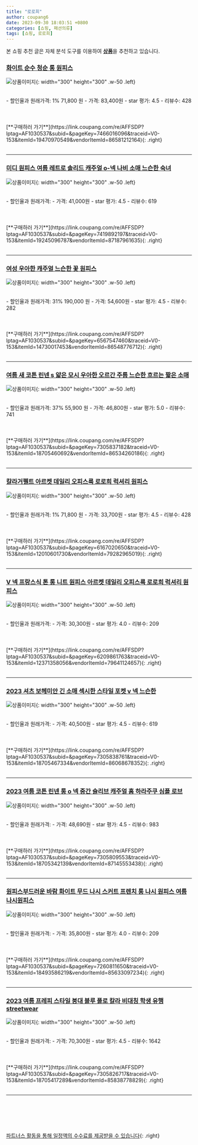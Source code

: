 ```yaml
---
title: "로로희"
author: coupang6
date: 2023-09-30 18:03:51 +0800
categories: [쇼핑, 패션의류]
tags: [쇼핑, 로로희]
---
```


본 쇼핑 추천 글은 자체 분석 도구를 이용하여 [**상품**](https://link.coupang.com/a/bao1ui)을 추천하고 있습니다.

### [화이트 순수 청순 롱 원피스](https://link.coupang.com/re/AFFSDP?lptag=AF1030537&subid=&pageKey=7466016096&traceid=V0-153&itemId=19470970549&vendorItemId=86581212164)

![상품이미지](https://thumbnail7.coupangcdn.com/thumbnails/remote/230x230ex/image/vendor_inventory/db01/e9979615b27b6e0c1d9e5f13cf5b50059a2a88557a536b2c6cf6f5cea146.jpg){: width="300" height="300" .w-50 .left}


<br>
- 할인율과 원래가격: 1%  71,800   원
- 가격: 83,400원
- star 평가: 4.5
- 리뷰수: 428
<br>
<br>
<br>
<br>
[**구매하러 가기**](https://link.coupang.com/re/AFFSDP?lptag=AF1030537&subid=&pageKey=7466016096&traceid=V0-153&itemId=19470970549&vendorItemId=86581212164){: .right}
<br>
<br>

---

### [미디 원피스 여름 레트로 솔리드 캐주얼 o-넥 나비 소매 느슨한 숙녀](https://link.coupang.com/re/AFFSDP?lptag=AF1030537&subid=&pageKey=7419892197&traceid=V0-153&itemId=19245096787&vendorItemId=87187961635)

![상품이미지](https://thumbnail9.coupangcdn.com/thumbnails/remote/230x230ex/image/vendor_inventory/15cb/dbf70dd2ebbb63e06e65a9ad535ce724d83f5533a7901598003065cfeb1c.jpg){: width="300" height="300" .w-50 .left}


<br>
- 할인율과 원래가격: 
- 가격: 41,000원
- star 평가: 4.5
- 리뷰수: 619
<br>
<br>
<br>
<br>
[**구매하러 가기**](https://link.coupang.com/re/AFFSDP?lptag=AF1030537&subid=&pageKey=7419892197&traceid=V0-153&itemId=19245096787&vendorItemId=87187961635){: .right}
<br>
<br>

---

### [여성 우아한 캐주얼 느슨한 꽃 원피스](https://link.coupang.com/re/AFFSDP?lptag=AF1030537&subid=&pageKey=6567547460&traceid=V0-153&itemId=14730017453&vendorItemId=86548776712)

![상품이미지](https://thumbnail8.coupangcdn.com/thumbnails/remote/230x230ex/image/vendor_inventory/6b01/6d7d59e38d418ad7b8c642e1b508e9e617995f3f8d629165ee14eac6527b.jpeg){: width="300" height="300" .w-50 .left}


<br>
- 할인율과 원래가격: 31%  190,000   원
- 가격: 54,600원
- star 평가: 4.5
- 리뷰수: 282
<br>
<br>
<br>
<br>
[**구매하러 가기**](https://link.coupang.com/re/AFFSDP?lptag=AF1030537&subid=&pageKey=6567547460&traceid=V0-153&itemId=14730017453&vendorItemId=86548776712){: .right}
<br>
<br>

---

### [여름 새 코튼 린넨 s 얇은 모시 우아한 오르간 주름 느슨한 흐르는 짧은 소매](https://link.coupang.com/re/AFFSDP?lptag=AF1030537&subid=&pageKey=7305837182&traceid=V0-153&itemId=18705460692&vendorItemId=86534260186)

![상품이미지](https://thumbnail8.coupangcdn.com/thumbnails/remote/230x230ex/image/vendor_inventory/d766/86a192728975ce1dfe93e76fbfdccffad2de6c13ae7bfa2b1c86827ef443.jpg){: width="300" height="300" .w-50 .left}


<br>
- 할인율과 원래가격: 37%  55,900   원
- 가격: 46,800원
- star 평가: 5.0
- 리뷰수: 741
<br>
<br>
<br>
<br>
[**구매하러 가기**](https://link.coupang.com/re/AFFSDP?lptag=AF1030537&subid=&pageKey=7305837182&traceid=V0-153&itemId=18705460692&vendorItemId=86534260186){: .right}
<br>
<br>

---

### [칼라거펠트 아르켓 데일리 오피스룩 로로희 럭셔리 원피스](https://link.coupang.com/re/AFFSDP?lptag=AF1030537&subid=&pageKey=6167020650&traceid=V0-153&itemId=12010601730&vendorItemId=79282965019)

![상품이미지](https://thumbnail9.coupangcdn.com/thumbnails/remote/230x230ex/image/vendor_inventory/f633/f5b22e0f4f6e6773cf80aeacef6449c29b27d68b59537df0fb504b683e4f.jpg){: width="300" height="300" .w-50 .left}


<br>
- 할인율과 원래가격: 1%  71,800   원
- 가격: 33,700원
- star 평가: 4.5
- 리뷰수: 428
<br>
<br>
<br>
<br>
[**구매하러 가기**](https://link.coupang.com/re/AFFSDP?lptag=AF1030537&subid=&pageKey=6167020650&traceid=V0-153&itemId=12010601730&vendorItemId=79282965019){: .right}
<br>
<br>

---

### [V 넥 프랑스식 톤 롱 니트 원피스 아르켓 데일리 오피스룩 로로희 럭셔리 원피스](https://link.coupang.com/re/AFFSDP?lptag=AF1030537&subid=&pageKey=6209861763&traceid=V0-153&itemId=12371358056&vendorItemId=79641124657)

![상품이미지](https://thumbnail10.coupangcdn.com/thumbnails/remote/230x230ex/image/vendor_inventory/9825/3b2a7672aa1ad76300637234cfb37a7c906514ec91fba126a895a12000ec.jpg){: width="300" height="300" .w-50 .left}


<br>
- 할인율과 원래가격: 
- 가격: 30,300원
- star 평가: 4.0
- 리뷰수: 209
<br>
<br>
<br>
<br>
[**구매하러 가기**](https://link.coupang.com/re/AFFSDP?lptag=AF1030537&subid=&pageKey=6209861763&traceid=V0-153&itemId=12371358056&vendorItemId=79641124657){: .right}
<br>
<br>

---

### [2023 셔츠 보헤미안 긴 소매 섹시한 스타일 포켓 v 넥 느슨한](https://link.coupang.com/re/AFFSDP?lptag=AF1030537&subid=&pageKey=7305838761&traceid=V0-153&itemId=18705467334&vendorItemId=86068678352)

![상품이미지](https://thumbnail10.coupangcdn.com/thumbnails/remote/230x230ex/image/vendor_inventory/d73a/155858a98b27c07321a7b5491a581f705322c04d74cdc29988ce7f733476.jpg){: width="300" height="300" .w-50 .left}


<br>
- 할인율과 원래가격: 
- 가격: 40,500원
- star 평가: 4.5
- 리뷰수: 619
<br>
<br>
<br>
<br>
[**구매하러 가기**](https://link.coupang.com/re/AFFSDP?lptag=AF1030537&subid=&pageKey=7305838761&traceid=V0-153&itemId=18705467334&vendorItemId=86068678352){: .right}
<br>
<br>

---

### [2023 여름 코튼 린넨 롱 o 넥 중간 슬리브 캐주얼 홈 하라주쿠 심플 로브](https://link.coupang.com/re/AFFSDP?lptag=AF1030537&subid=&pageKey=7305809553&traceid=V0-153&itemId=18705342139&vendorItemId=87145553438)

![상품이미지](https://thumbnail10.coupangcdn.com/thumbnails/remote/230x230ex/image/vendor_inventory/21ce/b23dc1ad2393e9dc2f446850aaa49fb1b1495d36b037f8069d7732f9575d.png){: width="300" height="300" .w-50 .left}


<br>
- 할인율과 원래가격: 
- 가격: 48,690원
- star 평가: 4.5
- 리뷰수: 983
<br>
<br>
<br>
<br>
[**구매하러 가기**](https://link.coupang.com/re/AFFSDP?lptag=AF1030537&subid=&pageKey=7305809553&traceid=V0-153&itemId=18705342139&vendorItemId=87145553438){: .right}
<br>
<br>

---

### [원피스부드러운 바람 화이트 무드 나시 스커트 프렌치 롱 나시 원피스 여름나시원피스](https://link.coupang.com/re/AFFSDP?lptag=AF1030537&subid=&pageKey=7260811650&traceid=V0-153&itemId=18493586219&vendorItemId=85633097234)

![상품이미지](https://thumbnail7.coupangcdn.com/thumbnails/remote/230x230ex/image/vendor_inventory/39b9/adffed06934c59b4d2c1ab9f9db1972841759dbf9e0b83c3bf203d3e4a13.jpg){: width="300" height="300" .w-50 .left}


<br>
- 할인율과 원래가격: 
- 가격: 35,800원
- star 평가: 4.0
- 리뷰수: 209
<br>
<br>
<br>
<br>
[**구매하러 가기**](https://link.coupang.com/re/AFFSDP?lptag=AF1030537&subid=&pageKey=7260811650&traceid=V0-153&itemId=18493586219&vendorItemId=85633097234){: .right}
<br>
<br>

---

### [2023 여름 프레피 스타일 붕대 블루 폴로 칼라 비대칭 학생 유행 streetwear](https://link.coupang.com/re/AFFSDP?lptag=AF1030537&subid=&pageKey=7305826717&traceid=V0-153&itemId=18705417289&vendorItemId=85838778829)

![상품이미지](https://thumbnail9.coupangcdn.com/thumbnails/remote/230x230ex/image/vendor_inventory/8d26/a63526f5536696cb26a97aa5d0621201ae10a317d29f55ff40206cfb3e86.jpg){: width="300" height="300" .w-50 .left}


<br>
- 할인율과 원래가격: 
- 가격: 70,300원
- star 평가: 4.5
- 리뷰수: 1642
<br>
<br>
<br>
<br>
[**구매하러 가기**](https://link.coupang.com/re/AFFSDP?lptag=AF1030537&subid=&pageKey=7305826717&traceid=V0-153&itemId=18705417289&vendorItemId=85838778829){: .right}
<br>
<br>

---
<br><br><br><br><br> [파트너스 활동을 통해 일정액의 수수료를 제공받을 수 있습니다](https://link.coupang.com/a/bao1ui){: .right}